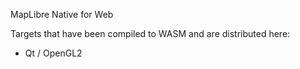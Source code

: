 MapLibre Native for Web


Targets that have been compiled to WASM and are distributed here:
- Qt / OpenGL2

